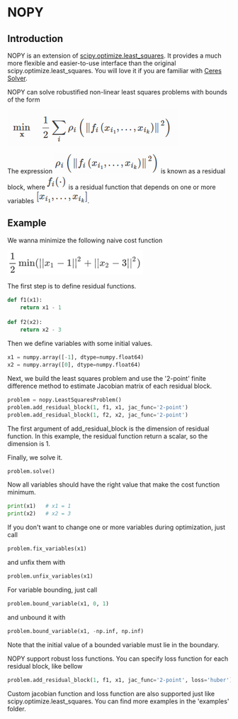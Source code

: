 # NOPY

## Introduction
NOPY is an extension of [scipy.optimize.least_squares](https://docs.scipy.org/doc/scipy/reference/generated/scipy.optimize.least_squares.html). 
It provides a much more flexible and easier-to-use interface than the original scipy.optimize.least_squares. 
You will love it if you are familiar with [Ceres Solver](http://www.ceres-solver.org/).

NOPY can solve robustified non-linear least squares problems with bounds of the form

![Cost Function](./imgs/cost.png)

The expression ![residual block](./imgs/residual_block.png) is known as a residual block, where ![fi](./imgs/fi.png)
 is a residual function that depends on one or more variables ![variables](./imgs/variables.png).
 
## Example
We wanna minimize the following naive cost function

![example](./imgs/example.png)

The first step is to define residual functions.
```python
def f1(x1):
    return x1 - 1
    
def f2(x2):
    return x2 - 3
```

Then we define variables with some initial values.
```python
x1 = numpy.array([-1], dtype=numpy.float64)
x2 = numpy.array([0], dtype=numpy.float64)
```

Next, we build the least squares problem and use the '2-point' finite difference method to
estimate Jacobian matrix of each residual block.
```python
problem = nopy.LeastSquaresProblem()
problem.add_residual_block(1, f1, x1, jac_func='2-point')
problem.add_residual_block(1, f2, x2, jac_func='2-point')
```
The first argument of add_residual_block is the dimension of residual function. 
In this example, the residual function return a scalar, so the dimension is 1.

Finally, we solve it.
```python
problem.solve()
```

Now all variables should have the right value that make the cost function minimum.
```python
print(x1)   # x1 = 1
print(x2)   # x2 = 3
```

If you don't want to change one or more variables during optimization, just call
```python
problem.fix_variables(x1)
```
and unfix them with
```python
problem.unfix_variables(x1)
```

For variable bounding, just call
```python
problem.bound_variable(x1, 0, 1)
```

and unbound it with
```python
problem.bound_variable(x1, -np.inf, np.inf)
```
Note that the initial value of a bounded variable must lie in the boundary.

NOPY support robust loss functions. You can specify loss function for each residual block, like bellow
```python
problem.add_residual_block(1, f1, x1, jac_func='2-point', loss='huber')
```

Custom jacobian function and loss function are also supported just like scipy.optimize.least_squares.
You can find more examples in the 'examples' folder.
